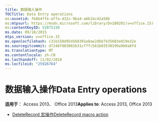 ```yaml
---
title: 数据输入操作
TOCTitle: Data Entry operations
ms:assetid: fb8b4ffe-affa-432c-9ba4-a6b1bc42a58b
ms:mtpsurl: https://msdn.microsoft.com/library/Dn180201(v=office.15)
ms:contentKeyID: 52075150
ms.date: 09/18/2015
mtps_version: v=office.15
ms.openlocfilehash: c31b150d954568391e8ae2dbb7435603e019e32e
ms.sourcegitcommit: d7248f803002b31cf7fc561b03530199a9b0a8fd
ms.translationtype: MT
ms.contentlocale: zh-CN
ms.lasthandoff: 11/02/2018
ms.locfileid: "25926764"
---
```

# <a name="data-entry-operations"></a><span data-ttu-id="71305-102">数据输入操作</span><span class="sxs-lookup"><span data-stu-id="71305-102">Data Entry operations</span></span>

<span data-ttu-id="71305-103">**适用于**： Access 2013、 Office 2013</span><span class="sxs-lookup"><span data-stu-id="71305-103">**Applies to**: Access 2013, Office 2013</span></span>

- [<span data-ttu-id="71305-104">DeleteRecord 宏操作</span><span class="sxs-lookup"><span data-stu-id="71305-104">DeleteRecord macro action</span></span>](deleterecord-macro-action.md)

